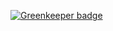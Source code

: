 
[![Greenkeeper badge](https://badges.greenkeeper.io/kompanycoder/career_gui.svg)](https://greenkeeper.io/)
